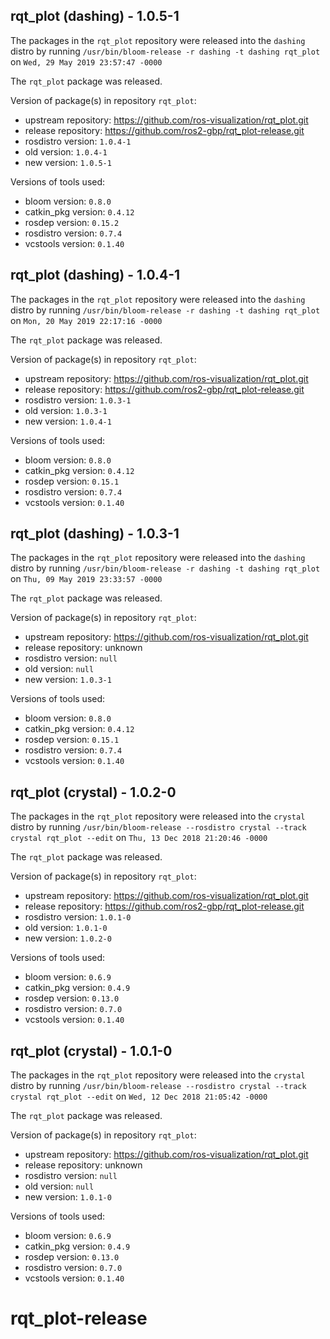 ## rqt_plot (dashing) - 1.0.5-1

The packages in the `rqt_plot` repository were released into the `dashing` distro by running `/usr/bin/bloom-release -r dashing -t dashing rqt_plot` on `Wed, 29 May 2019 23:57:47 -0000`

The `rqt_plot` package was released.

Version of package(s) in repository `rqt_plot`:

- upstream repository: https://github.com/ros-visualization/rqt_plot.git
- release repository: https://github.com/ros2-gbp/rqt_plot-release.git
- rosdistro version: `1.0.4-1`
- old version: `1.0.4-1`
- new version: `1.0.5-1`

Versions of tools used:

- bloom version: `0.8.0`
- catkin_pkg version: `0.4.12`
- rosdep version: `0.15.2`
- rosdistro version: `0.7.4`
- vcstools version: `0.1.40`


## rqt_plot (dashing) - 1.0.4-1

The packages in the `rqt_plot` repository were released into the `dashing` distro by running `/usr/bin/bloom-release -r dashing -t dashing rqt_plot` on `Mon, 20 May 2019 22:17:16 -0000`

The `rqt_plot` package was released.

Version of package(s) in repository `rqt_plot`:

- upstream repository: https://github.com/ros-visualization/rqt_plot.git
- release repository: https://github.com/ros2-gbp/rqt_plot-release.git
- rosdistro version: `1.0.3-1`
- old version: `1.0.3-1`
- new version: `1.0.4-1`

Versions of tools used:

- bloom version: `0.8.0`
- catkin_pkg version: `0.4.12`
- rosdep version: `0.15.1`
- rosdistro version: `0.7.4`
- vcstools version: `0.1.40`


## rqt_plot (dashing) - 1.0.3-1

The packages in the `rqt_plot` repository were released into the `dashing` distro by running `/usr/bin/bloom-release -r dashing -t dashing rqt_plot` on `Thu, 09 May 2019 23:33:57 -0000`

The `rqt_plot` package was released.

Version of package(s) in repository `rqt_plot`:

- upstream repository: https://github.com/ros-visualization/rqt_plot.git
- release repository: unknown
- rosdistro version: `null`
- old version: `null`
- new version: `1.0.3-1`

Versions of tools used:

- bloom version: `0.8.0`
- catkin_pkg version: `0.4.12`
- rosdep version: `0.15.1`
- rosdistro version: `0.7.4`
- vcstools version: `0.1.40`


## rqt_plot (crystal) - 1.0.2-0

The packages in the `rqt_plot` repository were released into the `crystal` distro by running `/usr/bin/bloom-release --rosdistro crystal --track crystal rqt_plot --edit` on `Thu, 13 Dec 2018 21:20:46 -0000`

The `rqt_plot` package was released.

Version of package(s) in repository `rqt_plot`:

- upstream repository: https://github.com/ros-visualization/rqt_plot.git
- release repository: https://github.com/ros2-gbp/rqt_plot-release.git
- rosdistro version: `1.0.1-0`
- old version: `1.0.1-0`
- new version: `1.0.2-0`

Versions of tools used:

- bloom version: `0.6.9`
- catkin_pkg version: `0.4.9`
- rosdep version: `0.13.0`
- rosdistro version: `0.7.0`
- vcstools version: `0.1.40`


## rqt_plot (crystal) - 1.0.1-0

The packages in the `rqt_plot` repository were released into the `crystal` distro by running `/usr/bin/bloom-release --rosdistro crystal --track crystal rqt_plot --edit` on `Wed, 12 Dec 2018 21:05:42 -0000`

The `rqt_plot` package was released.

Version of package(s) in repository `rqt_plot`:

- upstream repository: https://github.com/ros-visualization/rqt_plot.git
- release repository: unknown
- rosdistro version: `null`
- old version: `null`
- new version: `1.0.1-0`

Versions of tools used:

- bloom version: `0.6.9`
- catkin_pkg version: `0.4.9`
- rosdep version: `0.13.0`
- rosdistro version: `0.7.0`
- vcstools version: `0.1.40`


# rqt_plot-release